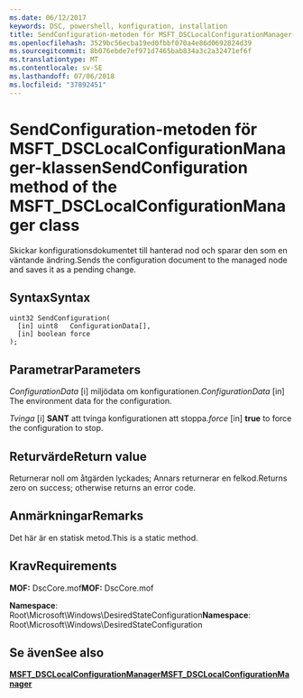```yaml
---
ms.date: 06/12/2017
keywords: DSC, powershell, konfiguration, installation
title: SendConfiguration-metoden för MSFT_DSCLocalConfigurationManager-klassen
ms.openlocfilehash: 3529bc56ecba19ed0fbbf070a4e86d0692824d39
ms.sourcegitcommit: 8b076ebde7ef971d7465bab834a3c2a32471ef6f
ms.translationtype: MT
ms.contentlocale: sv-SE
ms.lasthandoff: 07/06/2018
ms.locfileid: "37892451"
---
```

# <a name="sendconfiguration-method-of-the-msftdsclocalconfigurationmanager-class"></a><span data-ttu-id="e0191-103">SendConfiguration-metoden för MSFT_DSCLocalConfigurationManager-klassen</span><span class="sxs-lookup"><span data-stu-id="e0191-103">SendConfiguration method of the MSFT_DSCLocalConfigurationManager class</span></span>

<span data-ttu-id="e0191-104">Skickar konfigurationsdokumentet till hanterad nod och sparar den som en väntande ändring.</span><span class="sxs-lookup"><span data-stu-id="e0191-104">Sends the configuration document to the managed node and saves it as a pending change.</span></span>

## <a name="syntax"></a><span data-ttu-id="e0191-105">Syntax</span><span class="sxs-lookup"><span data-stu-id="e0191-105">Syntax</span></span>

```mof
uint32 SendConfiguration(
  [in] uint8   ConfigurationData[],
  [in] boolean force
);
```

## <a name="parameters"></a><span data-ttu-id="e0191-106">Parametrar</span><span class="sxs-lookup"><span data-stu-id="e0191-106">Parameters</span></span>

<span data-ttu-id="e0191-107">*ConfigurationData* \[i\] miljödata om konfigurationen.</span><span class="sxs-lookup"><span data-stu-id="e0191-107">*ConfigurationData* \[in\] The environment data for the configuration.</span></span>

<span data-ttu-id="e0191-108">*Tvinga* \[i\] **SANT** att tvinga konfigurationen att stoppa.</span><span class="sxs-lookup"><span data-stu-id="e0191-108">*force* \[in\] **true** to force the configuration to stop.</span></span>

## <a name="return-value"></a><span data-ttu-id="e0191-109">Returvärde</span><span class="sxs-lookup"><span data-stu-id="e0191-109">Return value</span></span>

<span data-ttu-id="e0191-110">Returnerar noll om åtgärden lyckades; Annars returnerar en felkod.</span><span class="sxs-lookup"><span data-stu-id="e0191-110">Returns zero on success; otherwise returns an error code.</span></span>

## <a name="remarks"></a><span data-ttu-id="e0191-111">Anmärkningar</span><span class="sxs-lookup"><span data-stu-id="e0191-111">Remarks</span></span>

<span data-ttu-id="e0191-112">Det här är en statisk metod.</span><span class="sxs-lookup"><span data-stu-id="e0191-112">This is a static method.</span></span>

## <a name="requirements"></a><span data-ttu-id="e0191-113">Krav</span><span class="sxs-lookup"><span data-stu-id="e0191-113">Requirements</span></span>

<span data-ttu-id="e0191-114">**MOF:** DscCore.mof</span><span class="sxs-lookup"><span data-stu-id="e0191-114">**MOF:** DscCore.mof</span></span>

<span data-ttu-id="e0191-115">**Namespace**: Root\Microsoft\Windows\DesiredStateConfiguration</span><span class="sxs-lookup"><span data-stu-id="e0191-115">**Namespace**: Root\Microsoft\Windows\DesiredStateConfiguration</span></span>

## <a name="see-also"></a><span data-ttu-id="e0191-116">Se även</span><span class="sxs-lookup"><span data-stu-id="e0191-116">See also</span></span>

[<span data-ttu-id="e0191-117">**MSFT_DSCLocalConfigurationManager**</span><span class="sxs-lookup"><span data-stu-id="e0191-117">**MSFT_DSCLocalConfigurationManager**</span></span>](msft-dsclocalconfigurationmanager.md)